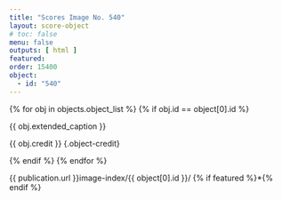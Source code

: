 ```yaml
---
title: "Scores Image No. 540"
layout: score-object
# toc: false
menu: false
outputs: [ html ]
featured: 
order: 15400
object:
  - id: "540"
---
```


{% for obj in objects.object_list %}
{% if obj.id == object[0].id %}

{{ obj.extended_caption }}

{{ obj.credit }} {.object-credit}

{% endif %}
{% endfor %}

<div class="object-credit object-url is-print-only">

{{ publication.url }}image-index/{{ object[0].id }}/ {% if featured %}*{% endif %}

</div>
